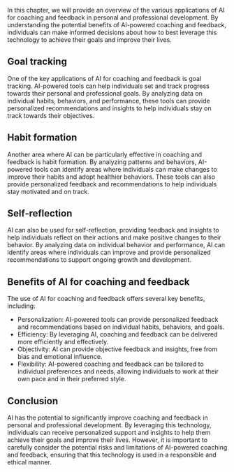 

In this chapter, we will provide an overview of the various applications of AI for coaching and feedback in personal and professional development. By understanding the potential benefits of AI-powered coaching and feedback, individuals can make informed decisions about how to best leverage this technology to achieve their goals and improve their lives.

Goal tracking
-------------

One of the key applications of AI for coaching and feedback is goal tracking. AI-powered tools can help individuals set and track progress towards their personal and professional goals. By analyzing data on individual habits, behaviors, and performance, these tools can provide personalized recommendations and insights to help individuals stay on track towards their objectives.

Habit formation
---------------

Another area where AI can be particularly effective in coaching and feedback is habit formation. By analyzing patterns and behaviors, AI-powered tools can identify areas where individuals can make changes to improve their habits and adopt healthier behaviors. These tools can also provide personalized feedback and recommendations to help individuals stay motivated and on track.

Self-reflection
---------------

AI can also be used for self-reflection, providing feedback and insights to help individuals reflect on their actions and make positive changes to their behavior. By analyzing data on individual behavior and performance, AI can identify areas where individuals can improve and provide personalized recommendations to support ongoing growth and development.

Benefits of AI for coaching and feedback
----------------------------------------

The use of AI for coaching and feedback offers several key benefits, including:

* Personalization: AI-powered tools can provide personalized feedback and recommendations based on individual habits, behaviors, and goals.
* Efficiency: By leveraging AI, coaching and feedback can be delivered more efficiently and effectively.
* Objectivity: AI can provide objective feedback and insights, free from bias and emotional influence.
* Flexibility: AI-powered coaching and feedback can be tailored to individual preferences and needs, allowing individuals to work at their own pace and in their preferred style.

Conclusion
----------

AI has the potential to significantly improve coaching and feedback in personal and professional development. By leveraging this technology, individuals can receive personalized support and insights to help them achieve their goals and improve their lives. However, it is important to carefully consider the potential risks and limitations of AI-powered coaching and feedback, ensuring that this technology is used in a responsible and ethical manner.
